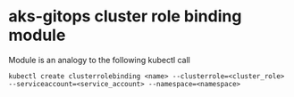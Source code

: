 # aks-gitops cluster role binding module

Module is an analogy to the following kubectl call

```shell
kubectl create clusterrolebinding <name> --clusterrole=<cluster_role> --serviceaccount=<service_account> --namespace=<namespace>
```
